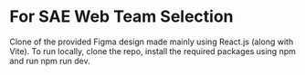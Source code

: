 # For SAE Web Team Selection

Clone of the provided Figma design made mainly using React.js (along with Vite).
To run locally, clone the repo, install the required packages using npm and run npm run dev.
